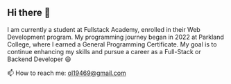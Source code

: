 ## Hi there 👋

<!--
**ol19469/ol19469** is a ✨ _special_ ✨ repository because its `README.md` (this file) appears on your GitHub profile.

Here are some ideas to get you started:

- 🔭 I’m currently working on ...
- 🌱 I’m currently learning ...
- 👯 I’m looking to collaborate on ...
- 🤔 I’m looking for help with ...
- 💬 Ask me about ...
- 📫 How to reach me: ...
- 😄 Pronouns: ...
- ⚡ Fun fact: ...
-->

I am currently a student at Fullstack Academy, enrolled in their Web Development program. 
My programming journey began in 2022 at Parkland College, where I earned a General Programming Certificate. 
My goal is to continue enhancing my skills and pursue a career as a Full-Stack or Backend Developer 😄 

📫 How to reach me: ol19469@gmail.com
